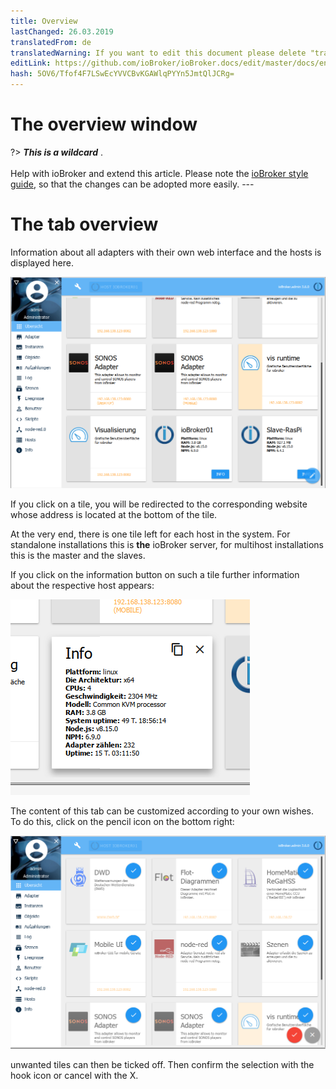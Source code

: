 ```yaml
---
title: Overview
lastChanged: 26.03.2019
translatedFrom: de
translatedWarning: If you want to edit this document please delete "translatedFrom" field, elsewise this document will be translated automatically again
editLink: https://github.com/ioBroker/ioBroker.docs/edit/master/docs/en/admin/overview.md
hash: 5OV6/Tfof4F7LSwEcYVVCBvKGAWlqPYYn5JmtQlJCRg=
---
```

# The overview window
?> ***This is a wildcard*** . <br><br> Help with ioBroker and extend this article. Please note the [ioBroker style guide](community/styleguidedoc), so that the changes can be adopted more easily. ---

# The tab overview
Information about all adapters with their own web interface and the hosts is displayed here.

![The tab overview](../../de/admin/media/ADMIN_Uebersicht.png)

If you click on a tile, you will be redirected to the corresponding website whose address is located at the bottom of the tile.

At the very end, there is one tile left for each host in the system. For standalone installations this is **the** ioBroker server, for multihost installations this is the master and the slaves.

If you click on the information button on such a tile further information about the respective host appears:

![The tab overview](../../de/admin/media/ADMIN_Uebersicht_host.png)

The content of this tab can be customized according to your own wishes. To do this, click on the pencil icon on the bottom right:

![The tab overview](../../de/admin/media/ADMIN_Uebersicht_edit.png)

unwanted tiles can then be ticked off. Then confirm the selection with the hook icon or cancel with the X.